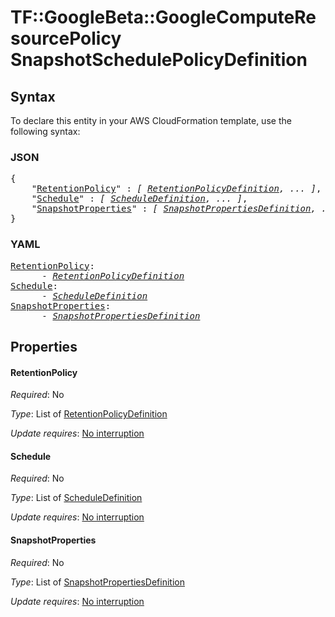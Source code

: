 # TF::GoogleBeta::GoogleComputeResourcePolicy SnapshotSchedulePolicyDefinition

## Syntax

To declare this entity in your AWS CloudFormation template, use the following syntax:

### JSON

<pre>
{
    "<a href="#retentionpolicy" title="RetentionPolicy">RetentionPolicy</a>" : <i>[ <a href="retentionpolicydefinition.md">RetentionPolicyDefinition</a>, ... ]</i>,
    "<a href="#schedule" title="Schedule">Schedule</a>" : <i>[ <a href="scheduledefinition.md">ScheduleDefinition</a>, ... ]</i>,
    "<a href="#snapshotproperties" title="SnapshotProperties">SnapshotProperties</a>" : <i>[ <a href="snapshotpropertiesdefinition.md">SnapshotPropertiesDefinition</a>, ... ]</i>
}
</pre>

### YAML

<pre>
<a href="#retentionpolicy" title="RetentionPolicy">RetentionPolicy</a>: <i>
      - <a href="retentionpolicydefinition.md">RetentionPolicyDefinition</a></i>
<a href="#schedule" title="Schedule">Schedule</a>: <i>
      - <a href="scheduledefinition.md">ScheduleDefinition</a></i>
<a href="#snapshotproperties" title="SnapshotProperties">SnapshotProperties</a>: <i>
      - <a href="snapshotpropertiesdefinition.md">SnapshotPropertiesDefinition</a></i>
</pre>

## Properties

#### RetentionPolicy

_Required_: No

_Type_: List of <a href="retentionpolicydefinition.md">RetentionPolicyDefinition</a>

_Update requires_: [No interruption](https://docs.aws.amazon.com/AWSCloudFormation/latest/UserGuide/using-cfn-updating-stacks-update-behaviors.html#update-no-interrupt)

#### Schedule

_Required_: No

_Type_: List of <a href="scheduledefinition.md">ScheduleDefinition</a>

_Update requires_: [No interruption](https://docs.aws.amazon.com/AWSCloudFormation/latest/UserGuide/using-cfn-updating-stacks-update-behaviors.html#update-no-interrupt)

#### SnapshotProperties

_Required_: No

_Type_: List of <a href="snapshotpropertiesdefinition.md">SnapshotPropertiesDefinition</a>

_Update requires_: [No interruption](https://docs.aws.amazon.com/AWSCloudFormation/latest/UserGuide/using-cfn-updating-stacks-update-behaviors.html#update-no-interrupt)

